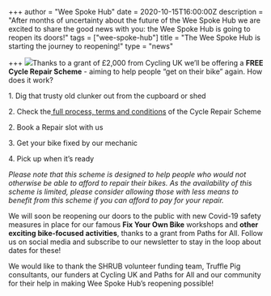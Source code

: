 +++
author = "Wee Spoke Hub"
date = 2020-10-15T16:00:00Z
description = "After months of uncertainty about the future of the Wee Spoke Hub we are excited to share the good news with you: the Wee Spoke Hub is going to reopen its doors!"
tags = ["wee-spoke-hub"]
title = "The Wee Spoke Hub is starting the journey to reopening!"
type = "news"

+++
![](https://res.cloudinary.com/shrub-co-op/image/upload/v1568759594/shrubcoop.org/media/Untitled_design_biphum.png)Thanks to a grant of £2,000 from Cycling UK we’ll be offering a **FREE Cycle Repair Scheme** - aiming to help people “get on their bike” again. How does it work?

1\. Dig that trusty old clunker out from the cupboard or shed

2\. Check the[ full process, terms and conditions](https://res.cloudinary.com/shrub-co-op/image/upload/v1602775388/shrubcoop.org/media/Cycle_Repair_Scheme_at_Wee_Spoke_Hub_dnl4v3.pdf) of the Cycle Repair Scheme

2\. Book a Repair slot with us

3\. Get your bike fixed by our mechanic

4\. Pick up when it’s ready

_Please note that this scheme is designed to help people who would not otherwise be able to afford to repair their bikes. As the availability of this scheme is limited, please consider allowing those with less means to benefit from this scheme if you can afford to pay for your repair._

We will soon be reopening our doors to the public with new Covid-19 safety measures in place for our famous **Fix Your Own Bike** workshops and **other exciting bike-focused activities**, thanks to a grant from Paths for All. Follow us on social media and subscribe to our newsletter to stay in the loop about dates for these!

We would like to thank the SHRUB volunteer funding team, Truffle Pig consultants, our funders at Cycling UK and Paths for All and our community for their help in making Wee Spoke Hub’s reopening possible!